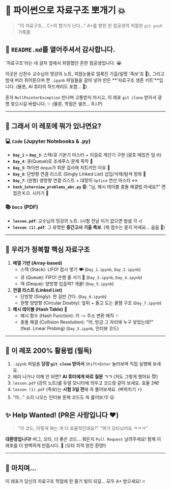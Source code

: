 # 🚀 파이썬으로 자료구조 뽀개기 💥 #

> "이 자료구조... C+의 향기가 난다..."
> A+를 향한 한 컴공생의 처절한 `git push` 기록물.

## 👋 `README.md`를 열어주셔서 감사합니다.

'자료구조'라는 네 글자 앞에서 좌절했던 흔한 컴공생입니다. 😭

이곳은 신찬수 교수님의 명강의 노트, 피땀눈물로 얼룩진 기출(일명 '족보'죠 🤫), 그리고 밤새 머리 쥐어뜯으며 짠 `.ipynb` 파일들을 갈아 넣어 만든 **'자료구조 생존 키트'**입니다. (물론, AI 튜터의 하드캐리도 포함... 🤖)

혼자 `NullPointerException` 만나며 고통받지 마시고, 이 레포 `git clone` 받아서 광명 찾으시길 바랍니다. ✨ (물론, 학점은 셀프... R.I.P)

---

## 📂 그래서 이 레포에 뭐가 있냐면요?

### 💻 `Code` (Jupyter Notebooks & .py)

* **`Day_1` ~ `Day_3`**: 스택/큐 기본기 마스터 + 이걸로 계산기 구현 (괄호 매칭은 덤 🤓)
* **`Day_4`**: 큐(Queue)로 조세푸스 문제 뚝딱 👑
* **`Day_5`**: 파이썬 `deque`가 회문 검사에 치트키인 이유 🔄
* **`Day_6`**: 단방향 연결 리스트 (Singly Linked List) 삽입/삭제/탐색 정복 🔗
* **`Day_7`**: (원형) 양방향 연결 리스트 + 대망의 `Splice` 연산 마스터 ↔️
* **`hash_interview_problems_abc.py` 등**: "님, 해시 테이블 충돌 해결법 아세요?" 면접관 K.O. 시키기 🥊

### 📚 `Docs` (PDF)

* **`lesson.pdf`**: 교수님의 띵강의 노트. (시험 전날 이거 없으면 밤샘 각 💀)
* **`lesson (1).pdf`**: 그 유명한 **중간고사 기출 족보**. (제 점수는 묻지 마세요... 읍읍 🤫)

---

## 🧠 우리가 정복할 핵심 자료구조

1.  **배열 기반 (Array-based)**
    * 스택 (Stack): LIFO! 접시 쌓기 🍽️ (`Day_1.ipynb`, `Day_2.ipynb`)
    * 큐 (Queue): FIFO! 은행 줄 서기 🚶 (`Day_3.ipynb`, `Day_4.ipynb`)
    * 덱 (Deque): 양방향 입출력? 개꿀! (`Day_5.ipynb`)
2.  **연결 리스트 (Linked List)**
    * 단방향 (Singly): 한 길만 간다. (`Day_6.ipynb`)
    * 원형 양방향 (Circular Doubly): 앞뒤 + 돌고 도는 꿀잼 구조 (`Day_7.ipynb`)
3.  **해시 테이블 (Hash Table)** 🚀
    * 해시 함수 (Hash Function): 키 -> 주소 변환 매직 ✨
    * 충돌 해결 (Collision Resolution): "어, 방금 그 자리에 누구 넣었는데?" (feat. Linear Probing) (`Day_3.ipynb`, 인터뷰 코드)

---

## 🚀 이 레포 200% 활용법 (필독)

1.  `.ipynb` 파일을 **당장 `git clone` 받아서** `Shift+Enter` 눌러보며 직접 실행해 보세요.
2.  에러 나거나 이해 안 되면? **AI 튜터에게 바로 질문 ㄱㄱ** (저도 그렇게 했어요 😈)
3.  `lesson.pdf` (강의 노트)를 듀얼 모니터에 띄우고 코드랑 같이 보세요. 효율 2배!
4.  `lesson (1).pdf` (족보)는 **시험 3일 전**에 꼭 풀어보세요. (벼락치기 ⚡)
5.  "아..." 소리 나오는 인터뷰 문제 코드도 쓱 훑어보기! 😮

## ✨ Help Wanted! (PR은 사랑입니다 ❤️)

> "이 코드, 이렇게 짜는 게 더 효율적인데요?"
> "여기 오타났어요 ㅋㅋㅋ"

**대환영입니다!** 버그, 오타, 더 좋은 코드... 뭐든지 `Pull Request` 날려주세요!
함께 이 레포를 더 완벽하게 만듭시다. 🌱 (오타 지적 완전 환영!)

---

## 🙏 마치며...

이 레포가 당신의 자료구조 학점에 한 줄기 빛이 되길...
모두 A+ 받으세요! 🔥

